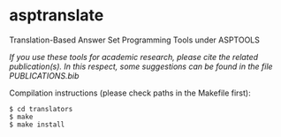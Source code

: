 # asptranslate

Translation-Based Answer Set Programming Tools under ASPTOOLS

*If you use these tools for academic research, please cite the related
publication(s). In this respect, some suggestions can be found in the
file PUBLICATIONS.bib*

Compilation instructions (please check paths in the Makefile first):

```
$ cd translators
$ make
$ make install
```


